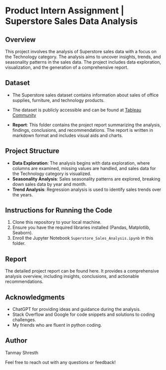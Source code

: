 # Product Intern Assignment | Superstore Sales Data Analysis

## Overview
This project involves the analysis of Superstore sales data with a focus on the Technology category. The analysis aims to uncover insights, trends, and seasonality patterns in the sales data. The project includes data exploration, visualization, and the generation of a comprehensive report.

## Dataset
- The Superstore sales dataset contains information about sales of office supplies, furniture, and technology products.
- The dataset is publicly accessible and can be found at [Tableau Community](https://community.tableau.com/s/question/0D54T00000CWeX8SAL/sample-superstore-sales-excelxls)

- **Report**: This folder contains the project report summarizing the analysis, findings, conclusions, and recommendations. The report is written in markdown format and includes visual aids and charts.

## Project Structure
- **Data Exploration**: The analysis begins with data exploration, where columns are examined, missing values are handled, and sales data for the Technology category is visualized.
- **Seasonality Analysis**: Sales seasonality patterns are explored, breaking down sales data by year and month.
- **Trend Analysis**: Regression analysis is used to identify sales trends over the years.

## Instructions for Running the Code
1. Clone this repository to your local machine.
2. Ensure you have the required libraries installed (Pandas, Matplotlib, Seaborn).
3. Enroll the Jupyter Notebook `Superstore_Sales_Analysis.ipynb` in this folder.

## Report
The detailed project report can be found here. It provides a comprehensive analysis overview, including insights, conclusions, and actionable recommendations.

## Acknowledgments
- ChatGPT for providing ideas and guidance during the analysis.
- Stack Overflow and Google for code snippets and solutions to coding challenges.
- My friends who are fluent in python coding.

## Author
Tanmay Shresth

Feel free to reach out with any questions or feedback!
